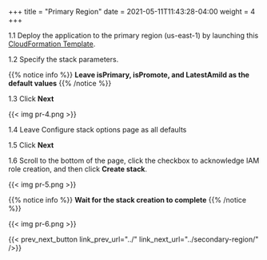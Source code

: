 +++
title = "Primary Region"
date =  2021-05-11T11:43:28-04:00
weight = 4
+++

1.1 Deploy the application to the primary region (us-east-1) by launching this [CloudFormation Template](https://console.aws.amazon.com/cloudformation/home?region=us-east-1#/stacks/create/template?stackName=Pilot-Primary&templateURL=https://ee-assets-prod-us-east-1.s3.amazonaws.com/modules/630039b9022d4b46bb6cbad2e3899733/v1/PilotLightDR.yaml).

1.2  Specify the stack parameters.

{{% notice info %}}
**Leave isPrimary, isPromote, and LatestAmiId as the default values**
{{% /notice %}}

1.3 Click **Next**

{{< img pr-4.png >}}

1.4 Leave Configure stack options page as all defaults

1.5 Click **Next**

1.6 Scroll to the bottom of the page, click the checkbox to acknowledge IAM role creation, and then click **Create stack**.

{{< img pr-5.png >}}

{{% notice info %}}
**Wait for the stack creation to complete**
{{% /notice %}}

{{< img pr-6.png >}}

{{< prev_next_button link_prev_url="../" link_next_url="../secondary-region/" />}}


